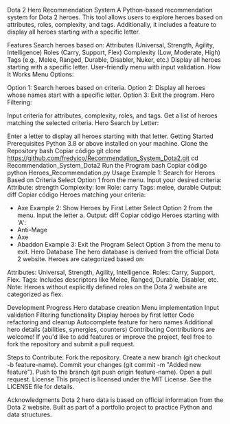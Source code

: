 Dota 2 Hero Recommendation System
A Python-based recommendation system for Dota 2 heroes. This tool allows users to explore heroes based on attributes, roles, complexity, and tags. Additionally, it includes a feature to display all heroes starting with a specific letter.

Features
Search heroes based on:
Attributes (Universal, Strength, Agility, Intelligence)
Roles (Carry, Support, Flex)
Complexity (Low, Moderate, High)
Tags (e.g., Melee, Ranged, Durable, Disabler, Nuker, etc.)
Display all heroes starting with a specific letter.
User-friendly menu with input validation.
How It Works
Menu Options:

Option 1: Search heroes based on criteria.
Option 2: Display all heroes whose names start with a specific letter.
Option 3: Exit the program.
Hero Filtering:

Input criteria for attributes, complexity, roles, and tags.
Get a list of heroes matching the selected criteria.
Hero Search by Letter:

Enter a letter to display all heroes starting with that letter.
Getting Started
Prerequisites
Python 3.8 or above installed on your machine.
Clone the Repository
bash
Copiar código
git clone https://github.com/fredyico/Recommendation_System_Dota2.git
cd Recommendation_System_Dota2
Run the Program
bash
Copiar código
python Heroes_Recommendation.py
Usage
Example 1: Search for Heroes Based on Criteria
Select Option 1 from the menu.
Input your desired criteria:
Attribute: strength
Complexity: low
Role: carry
Tags: melee, durable
Output:
diff
Copiar código
Heroes matching your criteria:
- Axe
Example 2: Show Heroes by First Letter
Select Option 2 from the menu.
Input the letter a.
Output:
diff
Copiar código
Heroes starting with 'A':
- Anti-Mage
- Axe
- Abaddon
Example 3: Exit the Program
Select Option 3 from the menu to exit.
Hero Database
The hero database is derived from the official Dota 2 website. Heroes are categorized based on:

Attributes: Universal, Strength, Agility, Intelligence.
Roles: Carry, Support, Flex.
Tags: Includes descriptors like Melee, Ranged, Durable, Disabler, etc.
Note:
Heroes without explicitly defined roles on the Dota 2 website are categorized as flex.

Development Progress
 Hero database creation
 Menu implementation
 Input validation
 Filtering functionality
 Display heroes by first letter
 Code refactoring and cleanup
 Autocomplete feature for hero names
 Additional hero details (abilities, synergies, counters)
Contributing
Contributions are welcome! If you'd like to add features or improve the project, feel free to fork the repository and submit a pull request.

Steps to Contribute:
Fork the repository.
Create a new branch (git checkout -b feature-name).
Commit your changes (git commit -m "Added new feature").
Push to the branch (git push origin feature-name).
Open a pull request.
License
This project is licensed under the MIT License. See the LICENSE file for details.

Acknowledgments
Dota 2 hero data is based on official information from the Dota 2 website.
Built as part of a portfolio project to practice Python and data structures.